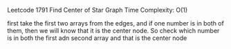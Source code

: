 Leetcode 1791 Find Center of Star Graph
Time Complexity: O(1)

first take the first two arrays from the edges, and if one number is in both of them, then we will know that it is the center node. So check which number is in both the first adn second array and that is the center node
